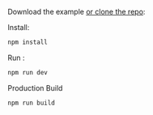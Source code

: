 Download the example [or clone the repo](https://github.com/mui/material-ui):


Install:

```sh
npm install
```

Run :

```sh
npm run dev
```


Production Build
```sh
npm run build
```
